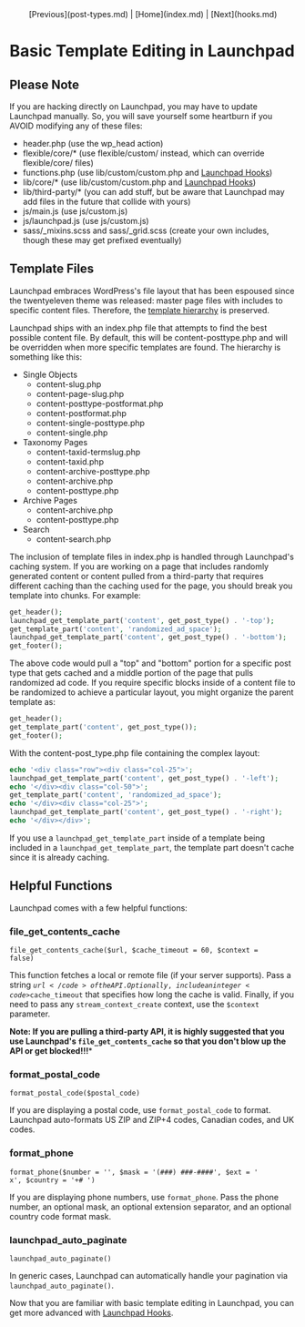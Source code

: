 <center>[Previous](post-types.md) | [Home](index.md) | [Next](hooks.md)</center>

Basic Template Editing in Launchpad
===================================

## Please Note

If you are hacking directly on Launchpad, you may have to update Launchpad manually.  So, you will save yourself some heartburn if you AVOID modifying any of these files:

* header.php (use the wp_head action)
* flexible/core/* (use flexible/custom/ instead, which can override flexible/core/ files)
* functions.php (use lib/custom/custom.php and [Launchpad Hooks](hooks.md))
* lib/core/*  (use lib/custom/custom.php and [Launchpad Hooks](hooks.md))
* lib/third-party/*  (you can add stuff, but be aware that Launchpad may add files in the future that collide with yours)
* js/main.js (use js/custom.js)
* js/launchpad.js (use js/custom.js)
* sass/_mixins.scss and sass/_grid.scss (create your own includes, though these may get prefixed eventually)

## Template Files

Launchpad embraces WordPress's file layout that has been espoused since the twentyeleven theme was released: master page files with includes to specific content files.  Therefore, the [template hierarchy](http://codex.wordpress.org/Template_Hierarchy) is preserved.

Launchpad ships with an index.php file that attempts to find the best possible content file.  By default, this will be content-posttype.php and will be overridden when more specific templates are found.  The hierarchy is something like this:

- Single Objects
  - content-slug.php
  - content-page-slug.php
  - content-posttype-postformat.php
  - content-postformat.php
  - content-single-posttype.php
  - content-single.php
- Taxonomy Pages
  - content-taxid-termslug.php
  - content-taxid.php
  - content-archive-posttype.php
  - content-archive.php
  - content-posttype.php
- Archive Pages
  - content-archive.php
  - content-posttype.php
- Search
  - content-search.php

The inclusion of template files in index.php is handled through Launchpad's caching system.  If you are working on a page that includes randomly generated content or content pulled from a third-party that requires different caching than the caching used for the page, you should break you template into chunks.  For example:

```php
get_header();	
launchpad_get_template_part('content', get_post_type() . '-top');
get_template_part('content', 'randomized_ad_space');
launchpad_get_template_part('content', get_post_type() . '-bottom');
get_footer();
```

The above code would pull a "top" and "bottom" portion for a specific post type that gets cached and a middle portion of the page that pulls randomized ad code.  If you require specific blocks inside of a content file to be randomized to achieve a particular layout, you might organize the parent template as: 

```php
get_header();	
get_template_part('content', get_post_type());
get_footer();
```

With the content-post_type.php file containing the complex layout:

```php
echo '<div class="row"><div class="col-25">';
launchpad_get_template_part('content', get_post_type() . '-left');
echo '</div><div class="col-50">';
get_template_part('content', 'randomized_ad_space');
echo '</div><div class="col-25">';
launchpad_get_template_part('content', get_post_type() . '-right');
echo '</div></div>';
```

If you use a <code>launchpad_get_template_part</code> inside of a template being included in a <code>launchpad_get_template_part</code>, the template part doesn't cache since it is already caching.

## Helpful Functions

Launchpad comes with a few helpful functions:

### file_get_contents_cache

<code>file_get_contents_cache($url, $cache_timeout = 60, $context = false)</code>

This function fetches a local or remote file (if your server supports).  Pass a string <code>$url</code> of the API.  Optionally, include an integer <code>$cache_timeout</code> that specifies how long the cache is valid.  Finally, if you need to pass any <code>stream_context_create</code> context, use the <code>$context</code> parameter.

**Note: If you are pulling a third-party API, it is highly suggested that you use Launchpad's <code>file_get_contents_cache</code> so that you don't blow up the API or get blocked!!!***

### format_postal_code

<code>format_postal_code($postal_code)</code>

If you are displaying a postal code, use <code>format_postal_code</code> to format.  Launchpad auto-formats US ZIP and ZIP+4 codes, Canadian codes, and UK codes.

### format_phone

<code>format_phone($number = '', $mask = '(###) ###-####', $ext = ' x', $country = '+# ')</code>

If you are displaying phone numbers, use <code>format_phone</code>.  Pass the phone number, an optional mask, an optional extension separator, and an optional country code format mask.

### launchpad_auto_paginate

<code>launchpad_auto_paginate()</code>

In generic cases, Launchpad can automatically handle your pagination via <code>launchpad_auto_paginate()</code>.

Now that you are familiar with basic template editing in Launchpad, you can get more advanced with [Launchpad Hooks](hooks.md).